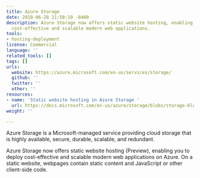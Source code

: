 ```yaml
---
title: Azure Storage
date: 2018-06-28 21:58:19 -0400
description: Azure Storage now offers static website hosting, enabling you to deploy
  cost-effective and scalable modern web applications.
tools:
- hosting-deployment
license: Commercial
language: ''
related_tools: []
tags: []
urls:
  website: https://azure.microsoft.com/en-us/services/storage/
  github: ''
  twitter: ''
  other: ''
resources:
- name: 'Static website hosting in Azure Storage '
  url: https://docs.microsoft.com/en-us/azure/storage/blobs/storage-blob-static-website
weight: ''

---
```

Azure Storage is a Microsoft-managed service providing cloud storage that is highly available, secure, durable, scalable, and redundant.

Azure Storage now offers static website hosting (Preview), enabling you to deploy cost-effective and scalable modern web applications on Azure. On a static website, webpages contain static content and JavaScript or other client-side code.